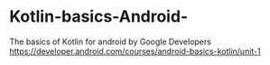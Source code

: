 # Kotlin-basics-Android-
The basics of Kotlin for android by Google Developers 
https://developer.android.com/courses/android-basics-kotlin/unit-1

